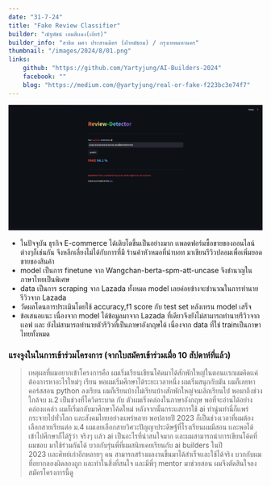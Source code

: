 ```yaml
---
date: "31-7-24"
title: "Fake Review Classifier"
builder: "ณัฐพัชน์ เอมสีเเดง(เยียร์)"
builder_info: "สาธิต มศว ประสานมิตร (ฝ่ายมัธยม) / กรุงเทพมหานคร"
thumbnail: "/images/2024/8/01.png"
links:
    github: "https://github.com/Yartyjung/AI-Builders-2024"
    facebook: ""
    blog: "https://medium.com/@yartyjung/real-or-fake-f223bc3e74f7"
---
```


![image](/images/2024/8/01.png)

- ในปัจจุบัน ธุรกิจ E-commerce ได้เติบโตขึ้นเป็นอย่างมาก เเพลตฟอร์มซื้อขายของออนไลน์ต่างๆก็เช่นกัน จึงหลีกเลี่ยงไม่ได้กับการที่มี ร้านค้าหัวหมอที่นำบอท มาเขียนรีวิวปลอมเพื่อเพิ่มยอดขายของสินค้า
- model เป็นการ finetune จาก Wangchan-berta-spm-att-uncase จึงชำนาญในภาษาไทยเป็นพิเศษ
- data เป็นการ scraping จาก Lazada ทั้งหมด model เลยค่อยข้างจะชำนาณในการทำนายรีวิวจาก Lazada
- วัดผลโดนการประเมินโดยใช้ accuracy,f1 score กับ test set หลังเทรน model เสร็จ
- ข้อเสนอเเนะ  เนื่องจาก model ได้ข้อมูลมาจาก Lazada ที่เดียวจึงยังไม่สามารถทำนายรีวิวจากเเอฟ เเละ ยังไม่สามารถทำนายตัวรีวิวที่เป็นภาษาอังกฤษได้ เนื่องจาก data ที่ใช่ trainเป็นภาษาไทยทั้งหมด

### แรงจูงในในการเข้าร่วมโครงการ (จากใบสมัครเข้าร่วมเมื่อ 10 สัปดาห์ที่แล้ว)

> เหตุผลที่ผมอยากเข้าโครงการคือ ผมเริ่มเรียนเขียนโค้ดมาได้สักพักใหญ่ในตอนเเรกผมคิดเเค่ต้องการหาอะไรใหม่ๆ เรียน พอผมเริ่มศึกษาได้ระยะเวลาหนึ่ง ผมเริ่มสนุกกับมัน ผมก็เลยหาคอร์สสอน python ลงเรียน ผมก็เรียนบ้างไม่เรียนบ้างสักพักใหญ่จนเลิกเรียนไป พอมาถึงช่วงใกล้จบ ม.2 เป็นช่วงที่โควิดระบาด กับ ตัวผมเริ่งคล่องในภาษาอังกฤษ พอที่จะอ่านได้อย่างคล่องเเคล่ว&nbsp;ผมก็เริ่มกลับมาศึกษาโค้ดใหม่ หลังจากนั้นกระเเสการใช้ ai ทำนู่นทำนี่ก็เเพร่กระจายไปทั่วโลก&nbsp;เเละสังคมไทยอย่างเเพร่หลาย พอปลายปี 2023 ก็เป็นช่วงเวลาที่ผมต้องเลือกสายเรียนต่อ ม.4 ผมเลยเลือกสายวิศวะปัญญาประดิษฐ์ที่โรงเรียนผมมีสอน&nbsp;เเละพอได้เข้าไปศึกษาก็ได้รู้ว่า จริงๆ&nbsp;เเล้ว&nbsp;ai เป็นอะไรที่น่าสนใจมาก&nbsp;เเละผมสามารถนำการเขียนโค้ดที่ผมชอบ มาใช้ร่วมกันได้ บวกกับรุ่นพี่ที่ผมสนิทเคยเรียนกับ ai builders ในปี 2023&nbsp;เเละศิทย์เก่าอีกหลายๆ คน สามารถสร้างผลงานขึ้นมาได้สำเร็จเเละใช้ได้จริง บวกกับผมที่อยากลองผิดลองถูก&nbsp;เเละทำในสิ่งที่สนใจ และมีพี่ๆ mentor มาช่วยสอน ผมจึงตัดสินใจลงสมัครโครงการนี้ดู
    